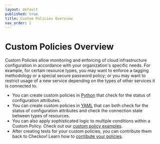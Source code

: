 ```yaml
---
layout: default
published: true
title: Custom Policies Overview
nav_order: 1
---
```


# Custom Policies Overview

Custom Policies allow monitoring and enforcing of cloud infrastructure configuration in accordance with your organization's specific needs. For example, for certain resource types, you may want to enforce a tagging methodology or a special secure password policy; or you may want to restrict usage of a new service depending on the types of other services it is connected to.

* You can create custom policies in [Python](../3.Custom%20Policies/Python%20Custom%20Policies.md) that check for the status of configuration attributes.
* You can create custom policies in [YAML](../3.Custom%20Policies/YAML%20Custom%20Policies.md) that can both check for the status of configuration attributes and check the connection state between types of resources.
* You can also apply sophisticated logic to multiple conditions within a Custom Policy. Check out our [custom policy examples](../3.Custom%20Policies/Examples.md).
* After creating tests for your custom policies, you can contribute them back to Checkov! Learn how to [contibute your policies](../6.Contribution/Contribution%20Overview.md).
